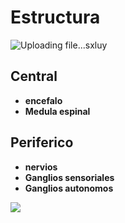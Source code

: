 
# Estructura
![Uploading file...sxluy]()

## Central
- **encefalo**
- **Medula espinal**
## Periferico
- **nervios**
- **Ganglios sensoriales**
- **Ganglios autonomos**

![](https://i.imgur.com/LZvUnr1.png)
